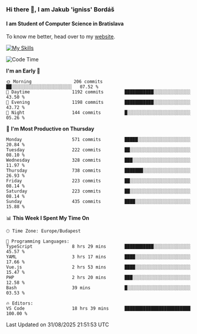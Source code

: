 ### Hi there 👋, I am Jakub 'igniss' Bordáš

#### I am Student of Computer Science in Bratislava
To know me better, head over to my [website](https://bordas.sk).

[![My Skills](https://skillicons.dev/icons?i=js,typescript,html,css,figma,svelte,vue,next,postgresql,nest,express,nodejs)](https://bordas.sk)


<!--START_SECTION:waka-->
![Code Time](http://img.shields.io/badge/Code%20Time-2%2C083%20hrs%207%20mins-blue)

**I'm an Early 🐤** 

```text
🌞 Morning                206 commits         ██░░░░░░░░░░░░░░░░░░░░░░░   07.52 % 
🌆 Daytime                1192 commits        ███████████░░░░░░░░░░░░░░   43.50 % 
🌃 Evening                1198 commits        ███████████░░░░░░░░░░░░░░   43.72 % 
🌙 Night                  144 commits         █░░░░░░░░░░░░░░░░░░░░░░░░   05.26 % 
```
📅 **I'm Most Productive on Thursday** 

```text
Monday                   571 commits         █████░░░░░░░░░░░░░░░░░░░░   20.84 % 
Tuesday                  222 commits         ██░░░░░░░░░░░░░░░░░░░░░░░   08.10 % 
Wednesday                328 commits         ███░░░░░░░░░░░░░░░░░░░░░░   11.97 % 
Thursday                 738 commits         ███████░░░░░░░░░░░░░░░░░░   26.93 % 
Friday                   223 commits         ██░░░░░░░░░░░░░░░░░░░░░░░   08.14 % 
Saturday                 223 commits         ██░░░░░░░░░░░░░░░░░░░░░░░   08.14 % 
Sunday                   435 commits         ████░░░░░░░░░░░░░░░░░░░░░   15.88 % 
```


📊 **This Week I Spent My Time On** 

```text
🕑︎ Time Zone: Europe/Budapest

💬 Programming Languages: 
TypeScript               8 hrs 29 mins       ███████████░░░░░░░░░░░░░░   45.57 % 
YAML                     3 hrs 17 mins       ████░░░░░░░░░░░░░░░░░░░░░   17.66 % 
Vue.js                   2 hrs 53 mins       ████░░░░░░░░░░░░░░░░░░░░░   15.47 % 
PHP                      2 hrs 20 mins       ███░░░░░░░░░░░░░░░░░░░░░░   12.58 % 
Bash                     39 mins             █░░░░░░░░░░░░░░░░░░░░░░░░   03.53 % 

🔥 Editors: 
VS Code                  18 hrs 39 mins      █████████████████████████   100.00 % 
```


 Last Updated on 31/08/2025 21:51:53 UTC
<!--END_SECTION:waka-->
